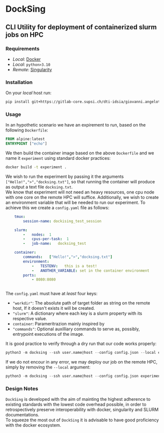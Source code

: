 # DockSing
## CLI Utility for deployment of containerized slurm jobs on HPC 
### Requirements 
* _Local_: [Docker](https://www.docker.com/products/docker-desktop/)
* _Local_: `python>3.10`
* _Remote_: [Singularity](https://docs.sylabs.io/guides/2.6/user-guide/index.html)

### Installation
On your _local_ host run:
```bash
pip install git+https://gitlab-core.supsi.ch/dti-idsia/giovanni.angelotti/docksing.git
```
### Usage
In an hypothetic scenario we have an expirement to run, based on the following `Dockerfile`:
```dockerfile
FROM alpine:latest 
ENTRYPOINT ["echo"]
```
We then build the container image based on the above `Dockerfile` and we name it `experiment` using standard docker practices:
```bash
docker build -t experiment .
```
We wish to run the experiment by passing it the arguments `["Hello!",">","docksing.txt"]`, so that running the container will produce as output a text file `docksing.txt`.   
We know that experiment will not need an heavy resources, one cpu node with one core on the remote HPC will suffice. Additionally, we wish to create an environment variable that will be needed to run our experiment. To achieve this we create a `config.yaml` file as follows:
```yaml
    tmux:
        session-name: dockising_test_session

    slurm:
        -   nodes:  1
        -   cpus-per-task:  1
        -   job-name:   docksing_test

    container:
        commands:   ["Hello!",">","docksing.txt"]
        environment:
            -   TESTENV:   this is a test!
            -   ANOTHER_VARIABLE: set in the container environment
        ports:
            - 8080:8080
    

```
The `config.yaml` must have at _least_ four keys:
* `"workdir"`: The absolute path of target folder as string on the remote host, If it doesn't exists it will be created.  
* `"slurm"`: A dictionary where each key is a slurm property with its respective value.
* `container`: Parameritrazion mainly inspired by
* `"commands"`: Optional auxilliary commands to serve as, possibly, entrypoint executions of the image. 




It is good practice to verify through a dry run that our code works properly:
```python
python3 -m docksing --ssh user.name@host --config config.json --local experiment
```
If we do not encour in any error, we may deploy our job on the remote HPC, simply by removing the `--local` argument:
```python
python3 -m docksing --ssh user.name@host --config config.json experiment
```

### Design Notes
`DockSing` is developed with the aim of mainting the highest adherence to existing standards with the lowest code overhead possible, in order to retrospectively preserve interoperability with docker, singularity and SLURM documentations.  
To squeeze the most out of `DockSing` it is advisable to have good proficiency with the docker ecosystem.